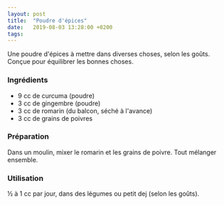 ```yaml
---
layout: post
title:  "Poudre d'épices"
date:   2019-08-03 13:28:00 +0200
tags: 
---
```


Une poudre d'épices à mettre dans diverses choses, selon les goûts.
Conçue pour équilibrer les bonnes choses.

### Ingrédients

- 9 cc de curcuma (poudre)
- 3 cc de gingembre (poudre)
- 3 cc de romarin (du balcon, séché à l'avance)
- 3 cc de grains de poivres

### Préparation

Dans un moulin, mixer le romarin et les grains de poivre.
Tout mélanger ensemble.

### Utilisation

½ à 1 cc par jour, dans des légumes ou petit dej (selon les goûts).
